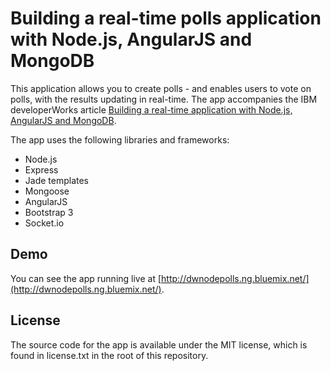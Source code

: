 # Building a real-time polls application with Node.js, AngularJS and MongoDB

This application allows you to create polls - and enables users to vote on polls,
with the results updating in real-time. The app accompanies the IBM developerWorks article
[Building a real-time application with Node.js, AngularJS and MongoDB](http://www.ibm.com/developerworks/article_url_here).

The app uses the following libraries and frameworks:

* Node.js
* Express
* Jade templates
* Mongoose
* AngularJS
* Bootstrap 3
* Socket.io

## Demo

You can see the app running live at [http://dwnodepolls.ng.bluemix.net/](http://dwnodepolls.ng.bluemix.net/).

## License

The source code for the app is available under the MIT license, which is found in license.txt in the root
of this repository.